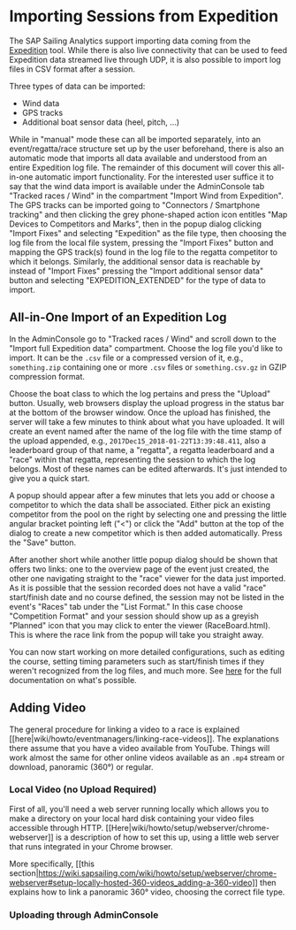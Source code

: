 # Importing Sessions from Expedition

The SAP Sailing Analytics support importing data coming from the [Expedition](http://www.expeditionmarine.com/about.htm) tool. While there is also live connectivity that can be used to feed Expedition data streamed live through UDP, it is also possible to import log files in CSV format after a session.

Three types of data can be imported:

* Wind data
* GPS tracks
* Additional boat sensor data (heel, pitch, ...)

While in "manual" mode these can all be imported separately, into an event/regatta/race structure set up by the user beforehand, there is also an automatic mode that imports all data available and understood from an entire Expedition log file. The remainder of this document will cover this all-in-one automatic import functionality. For the interested user suffice it to say that the wind data import is available under the AdminConsole tab "Tracked races / Wind" in the compartment "Import Wind from Expedition". The GPS tracks can be imported going to "Connectors / Smartphone tracking" and then clicking the grey phone-shaped action icon entitles "Map Devices to Competitors and Marks", then in the popup dialog clicking "Import Fixes" and selecting "Expedition" as the file type, then choosing the log file from the local file system, pressing the "Import Fixes" button and mapping the GPS track(s) found in the log file to the regatta competitor to which it belongs. Similarly, the additional sensor data is reachable by instead of "Import Fixes" pressing the "Import additional sensor data" button and selecting "EXPEDITION_EXTENDED" for the type of data to import.

## All-in-One Import of an Expedition Log

In the AdminConsole go to "Tracked races / Wind" and scroll down to the "Import full Expedition data" compartment. Choose the log file you'd like to import. It can be the ``.csv`` file or a compressed version of it, e.g., ``something.zip`` containing one or more ``.csv`` files or ``something.csv.gz`` in GZIP compression format.

Choose the boat class to which the log pertains and press the "Upload" button. Usually, web browsers display the upload progress in the status bar at the bottom of the browser window. Once the upload has finished, the server will take a few minutes to think about what you have uploaded. It will create an event named after the name of the log file with the time stamp of the upload appended, e.g., ``2017Dec15_2018-01-22T13:39:48.411``, also a leaderboard group of that name, a "regatta", a regatta leaderboard and a "race" within that regatta, representing the session to which the log belongs. Most of these names can be edited afterwards. It's just intended to give you a quick start.

A popup should appear after a few minutes that lets you add or choose a competitor to which the data shall be associated. Either pick an existing competitor from the pool on the right by selecting one and pressing the little angular bracket pointing left ("<") or click the "Add" button at the top of the dialog to create a new competitor which is then added automatically. Press the "Save" button.

After another short while another little popup dialog should be shown that offers two links: one to the overview page of the event just created, the other one navigating straight to the "race" viewer for the data just imported. As it is possible that the session recorded does not have a valid "race" start/finish date and no course defined, the session may not be listed in the event's "Races" tab under the "List Format." In this case choose "Competition Format" and your session should show up as a greyish "Planned" icon that you may click to enter the viewer (RaceBoard.html). This is where the race link from the popup will take you straight away.

You can now start working on more detailed configurations, such as editing the course, setting timing parameters such as start/finish times if they weren't recognized from the log files, and much more. See [here](https://static.sapsailing.com/SAPSailingAnalytics_Administrator_Training.pptx) for the full documentation on what's possible.

## Adding Video

The general procedure for linking a video to a race is explained [[here|wiki/howto/eventmanagers/linking-race-videos]]. The explanations there assume that you have a video available from YouTube. Things will work almost the same for other online videos available as an ``.mp4`` stream or download, panoramic (360°) or regular.

### Local Video (no Upload Required)

First of all, you'll need a web server running locally which allows you to make a directory on your local hard disk containing your video files accessible through HTTP. [[Here|wiki/howto/setup/webserver/chrome-webserver]] is a description of how to set this up, using a little web server that runs integrated in your Chrome browser.

More specifically, [[this section|https://wiki.sapsailing.com/wiki/howto/setup/webserver/chrome-webserver#setup-locally-hosted-360-videos_adding-a-360-video]] then explains how to link a panoramic 360° video, choosing the correct file type.

### Uploading through AdminConsole
